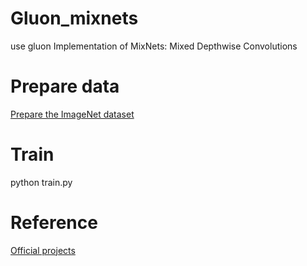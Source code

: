 # Gluon_mixnets
use gluon Implementation of MixNets: Mixed Depthwise Convolutions

# Prepare data
[Prepare the ImageNet dataset](https://gluon-cv.mxnet.io/build/examples_datasets/imagenet.html)

# Train
python train.py

# Reference
[Official projects](https://github.com/tensorflow/tpu/tree/master/models/official/mnasnet/mixnet)
